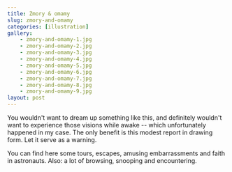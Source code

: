 ```yaml
---
title: Zmory & omamy
slug: zmory-and-omamy
categories: [illustration]
gallery:
    - zmory-and-omamy-1.jpg
    - zmory-and-omamy-2.jpg
    - zmory-and-omamy-3.jpg
    - zmory-and-omamy-4.jpg
    - zmory-and-omamy-5.jpg
    - zmory-and-omamy-6.jpg
    - zmory-and-omamy-7.jpg
    - zmory-and-omamy-8.jpg
    - zmory-and-omamy-9.jpg
layout: post
---
```


You wouldn't want to dream up something like this, and definitely wouldn't want to experience those visions while awake -- which unfortunately happened in my case. The only benefit is this modest report in drawing form. Let it serve as a warning.

You can find here some tours, escapes, amusing embarrassments and faith in astronauts. Also: a lot of browsing, snooping and encountering.
